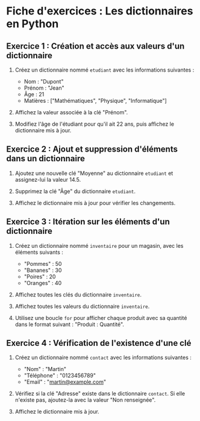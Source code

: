 # Fiche d'exercices : Les dictionnaires en Python

## Exercice 1 : Création et accès aux valeurs d'un dictionnaire

1. Créez un dictionnaire nommé `etudiant` avec les informations suivantes :
   - Nom : "Dupont"
   - Prénom : "Jean"
   - Âge : 21
   - Matières : ["Mathématiques", "Physique", "Informatique"]

2. Affichez la valeur associée à la clé "Prénom".

3. Modifiez l'âge de l'étudiant pour qu'il ait 22 ans, puis affichez le dictionnaire mis à jour.

## Exercice 2 : Ajout et suppression d'éléments dans un dictionnaire

1. Ajoutez une nouvelle clé "Moyenne" au dictionnaire `etudiant` et assignez-lui la valeur 14.5.

2. Supprimez la clé "Âge" du dictionnaire `etudiant`.

3. Affichez le dictionnaire mis à jour pour vérifier les changements.

## Exercice 3 : Itération sur les éléments d'un dictionnaire

1. Créez un dictionnaire nommé `inventaire` pour un magasin, avec les éléments suivants :
   - "Pommes" : 50
   - "Bananes" : 30
   - "Poires" : 20
   - "Oranges" : 40

2. Affichez toutes les clés du dictionnaire `inventaire`.

3. Affichez toutes les valeurs du dictionnaire `inventaire`.

4. Utilisez une boucle `for` pour afficher chaque produit avec sa quantité dans le format suivant : "Produit : Quantité".

## Exercice 4 : Vérification de l'existence d'une clé

1. Créez un dictionnaire nommé `contact` avec les informations suivantes :
   - "Nom" : "Martin"
   - "Téléphone" : "0123456789"
   - "Email" : "martin@example.com"

2. Vérifiez si la clé "Adresse" existe dans le dictionnaire `contact`. Si elle n'existe pas, ajoutez-la avec la valeur "Non renseignée".

3. Affichez le dictionnaire mis à jour.
